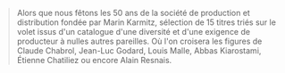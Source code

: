 > Alors que nous fêtons les 50 ans de la société de production et distribution fondée par Marin Karmitz, sélection de 15 titres triés sur le volet issus d'un catalogue d'une diversité et d'une exigence de producteur à nulles autres pareilles. Où l'on croisera les figures de Claude Chabrol, Jean-Luc Godard, Louis Malle, Abbas Kiarostami, Étienne Chatiliez ou encore Alain Resnais.
